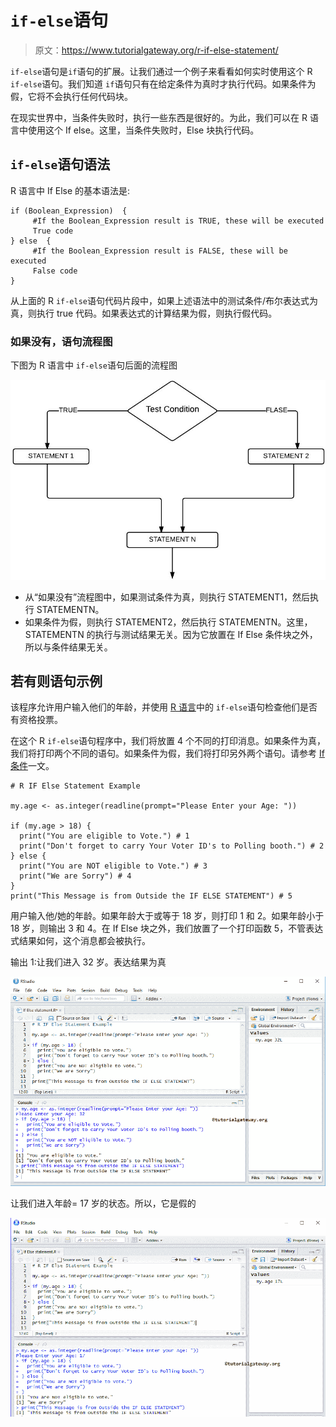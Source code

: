 # `if-else`语句

> 原文：<https://www.tutorialgateway.org/r-if-else-statement/>

`if-else`语句是`if`语句的扩展。让我们通过一个例子来看看如何实时使用这个 R `if-else`语句。我们知道 `if`语句只有在给定条件为真时才执行代码。如果条件为假，它将不会执行任何代码块。

在现实世界中，当条件失败时，执行一些东西是很好的。为此，我们可以在 R 语言中使用这个 If else。这里，当条件失败时，Else 块执行代码。

## `if-else`语句语法

R 语言中 If Else 的基本语法是:

```
if (Boolean_Expression)  {
     #If the Boolean_Expression result is TRUE, these will be executed
     True code
} else  {
     #If the Boolean_Expression result is FALSE, these will be executed
     False code
}
```

从上面的 R `if-else`语句代码片段中，如果上述语法中的测试条件/布尔表达式为真，则执行 true 代码。如果表达式的计算结果为假，则执行假代码。

### 如果没有，语句流程图

下图为 R 语言中 `if-else`语句后面的流程图

![R Programming If Else Statement Flow Chart](img/564f867831d75efac7da2a42c619c8c0.png)

*   从“如果没有”流程图中，如果测试条件为真，则执行 STATEMENT1，然后执行 STATEMENTN。
*   如果条件为假，则执行 STATEMENT2，然后执行 STATEMENTN。这里，STATEMENTN 的执行与测试结果无关。因为它放置在 If Else 条件块之外，所以与条件结果无关。

## 若有则语句示例

该程序允许用户输入他们的年龄，并使用 [R 语言](https://www.tutorialgateway.org/r-programming/)中的 `if-else`语句检查他们是否有资格投票。

在这个 R `if-else`语句程序中，我们将放置 4 个不同的打印消息。如果条件为真，我们将打印两个不同的语句。如果条件为假，我们将打印另外两个语句。请参考 [If 条件](https://www.tutorialgateway.org/r-if-statement/)一文。

```
# R IF Else Statement Example

my.age <- as.integer(readline(prompt="Please Enter your Age: "))

if (my.age > 18) {
  print("You are eligible to Vote.") # 1
  print("Don't forget to carry Your Voter ID's to Polling booth.") # 2
} else {
  print("You are NOT eligible to Vote.") # 3
  print("We are Sorry") # 4
}
print("This Message is from Outside the IF ELSE STATEMENT") # 5
```

用户输入他/她的年龄。如果年龄大于或等于 18 岁，则打印 1 和 2。如果年龄小于 18 岁，则输出 3 和 4。在 If Else 块之外，我们放置了一个打印函数 5，不管表达式结果如何，这个消息都会被执行。

输出 1:让我们进入 32 岁。表达结果为真

![R If Else Statement 1](img/a399ea5dd4441bbe9a6ffd5fed15b50a.png)

让我们进入年龄= 17 岁的状态。所以，它是假的

![R If Else Statement 2](img/e0f24f2b42af73c718bfa993ae5667eb.png)